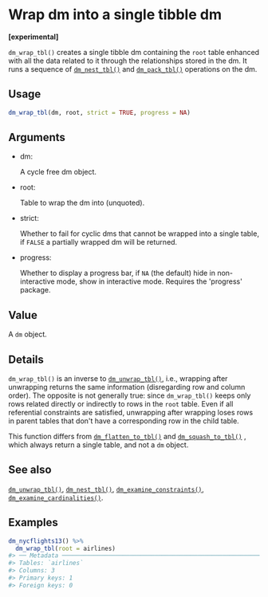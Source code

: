 # Wrap dm into a single tibble dm

**\[experimental\]**

`dm_wrap_tbl()` creates a single tibble dm containing the `root` table
enhanced with all the data related to it through the relationships
stored in the dm. It runs a sequence of
[`dm_nest_tbl()`](https://dm.cynkra.com/dev/reference/dm_nest_tbl.md)
and
[`dm_pack_tbl()`](https://dm.cynkra.com/dev/reference/dm_pack_tbl.md)
operations on the dm.

## Usage

``` r
dm_wrap_tbl(dm, root, strict = TRUE, progress = NA)
```

## Arguments

- dm:

  A cycle free dm object.

- root:

  Table to wrap the dm into (unquoted).

- strict:

  Whether to fail for cyclic dms that cannot be wrapped into a single
  table, if `FALSE` a partially wrapped dm will be returned.

- progress:

  Whether to display a progress bar, if `NA` (the default) hide in
  non-interactive mode, show in interactive mode. Requires the
  'progress' package.

## Value

A `dm` object.

## Details

`dm_wrap_tbl()` is an inverse to
[`dm_unwrap_tbl()`](https://dm.cynkra.com/dev/reference/dm_unwrap_tbl.md),
i.e., wrapping after unwrapping returns the same information
(disregarding row and column order). The opposite is not generally true:
since `dm_wrap_tbl()` keeps only rows related directly or indirectly to
rows in the `root` table. Even if all referential constraints are
satisfied, unwrapping after wrapping loses rows in parent tables that
don't have a corresponding row in the child table.

This function differs from
[`dm_flatten_to_tbl()`](https://dm.cynkra.com/dev/reference/dm_flatten_to_tbl.md)
and
[`dm_squash_to_tbl()`](https://dm.cynkra.com/dev/reference/deprecated.md)
, which always return a single table, and not a `dm` object.

## See also

[`dm_unwrap_tbl()`](https://dm.cynkra.com/dev/reference/dm_unwrap_tbl.md),
[`dm_nest_tbl()`](https://dm.cynkra.com/dev/reference/dm_nest_tbl.md),
[`dm_examine_constraints()`](https://dm.cynkra.com/dev/reference/dm_examine_constraints.md),
[`dm_examine_cardinalities()`](https://dm.cynkra.com/dev/reference/dm_examine_cardinalities.md).

## Examples

``` r
dm_nycflights13() %>%
  dm_wrap_tbl(root = airlines)
#> ── Metadata ────────────────────────────────────────────────────────────────────
#> Tables: `airlines`
#> Columns: 3
#> Primary keys: 1
#> Foreign keys: 0
```

